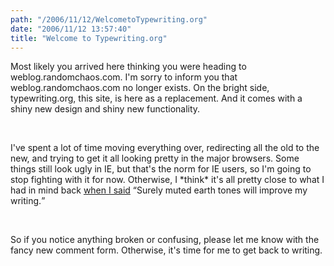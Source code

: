```yaml
---
path: "/2006/11/12/WelcometoTypewriting.org" 
date: "2006/11/12 13:57:40" 
title: "Welcome to Typewriting.org" 
---
```

<p>Most likely you arrived here thinking you were heading to weblog.randomchaos.com. I'm sorry to inform you that weblog.randomchaos.com no longer exists. On the bright side, typewriting.org, this site, is here as a replacement. And it comes with a shiny new design and shiny new functionality.</p><br><p>I've spent a lot of time moving everything over, redirecting all the old to the new, and trying to get it all looking pretty in the major browsers. Some things still look ugly in IE, but that's the norm for IE users, so I'm going to stop fighting with it for now. Otherwise, I *think* it's all pretty close to what I had in mind back <a href="http://typewriting.org/2006/05/26/Changes_are_Coming/#content">when I said</a> <q>Surely muted earth tones will improve my writing.</q></p><br><p>So if you notice anything broken or confusing, please let me know with the fancy new comment form. Otherwise, it's time for me to get back to writing.</p>